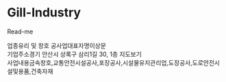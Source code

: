 # Gill-Industry
Read-me
<div>
업종유리 및 창호 공사업대표자명이상문
</div>
<div>  
기업주소경기 안산시 상록구 삼리1길 30, 1층 지도보기
</div>
<div>
사업내용금속창호,교통안전시설공사,포장공사,시설물유지관리업,도장공사,도로안전시설및용품,건축자재
</div>
